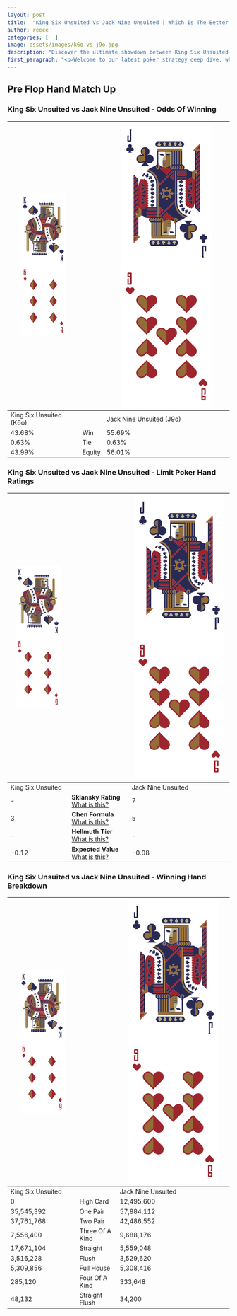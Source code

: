 ```yaml
---
layout: post
title:  "King Six Unsuited Vs Jack Nine Unsuited | Which Is The Better Hand In Poker? A Complete Guide"
author: reece
categories: [  ]
image: assets/images/k6o-vs-j9o.jpg
description: "Discover the ultimate showdown between King Six Unsuited and Jack Nine Unsuited in poker! Uncover the odds, strategies, and scenarios where one hand triumphs over the other. Get ready to up your poker game with this thrilling analysis."
first_paragraph: "<p>Welcome to our latest poker strategy deep dive, where we're pitting two distinct hands against each other in a high-stakes showdown: King Six Unsuited vs Jack Nine Unsuited.</p><p>In the dynamic world of poker, every decision counts, and knowing which hand holds the upper hand is key to your success at the table.</p><p>In this article, we'll dissect these two hands, explore the scenarios where one dominates the other, and equip you with the knowledge to make strategic choices that can tip the odds in your favor.</p><p>Get ready to unravel the intriguing dynamics of these poker hands and elevate your game to new heights.</p>"
---
```




[comment]: # (sp0)

## Pre Flop Hand Match Up

<div class="table hand-ratings" markdown="1"> 



### King Six Unsuited vs Jack Nine Unsuited - Odds Of Winning


    
| ![image info](assets/images/hand1/K.png) ![image info](assets/images/hand1/6o.png) |  | ![image info](assets/images/hand2/J.png) ![image info](assets/images/hand2/9o.png) |
| -------- | -------- | -------- |
| King Six Unsuited (K6o) |  | Jack Nine Unsuited (J9o) |
| 43.68% | Win | 55.69% |
| 0.63% | Tie | 0.63% |
| 43.99% | Equity | 56.01% |




[comment]: # (sp1)



### King Six Unsuited vs Jack Nine Unsuited - Limit Poker Hand Ratings


    
| ![image info](assets/images/hand1/K.png) ![image info](assets/images/hand1/6o.png) |  | ![image info](assets/images/hand2/J.png) ![image info](assets/images/hand2/9o.png) |
| -------- | -------- | -------- |
| King Six Unsuited |  | Jack Nine Unsuited |
| - | **Sklansky Rating** [What is this?](/sklansky-rating-explained) | 7 |
| 3 | **Chen Formula** [What is this?](/chen-formula-explained) | 5 |
| - | **Hellmuth Tier** [What is this?](/Hellmuth-tier-explained) | - |
| -0.12 | **Expected Value** [What is this?](/expected-value-explained) | -0.08 |




[comment]: # (sp2)



### King Six Unsuited vs Jack Nine Unsuited - Winning Hand Breakdown


    
| ![image info](assets/images/hand1/K.png) ![image info](assets/images/hand1/6o.png) |  | ![image info](assets/images/hand2/J.png) ![image info](assets/images/hand2/9o.png) |
| -------- | -------- | -------- |
| King Six Unsuited |  | Jack Nine Unsuited |
| 0 | High Card | 12,495,600 |
| 35,545,392 | One Pair | 57,884,112 |
| 37,761,768 | Two Pair | 42,486,552 |
| 7,556,400 | Three Of A Kind | 9,688,176 |
| 17,671,104 | Straight | 5,559,048 |
| 3,516,228 | Flush | 3,529,620 |
| 5,309,856 | Full House | 5,308,416 |
| 285,120 | Four Of A Kind | 333,648 |
| 48,132 | Straight Flush | 34,200 |




[comment]: # (sp3)



</div>

[comment]: # (sp4)



[comment]: # (sp5)

